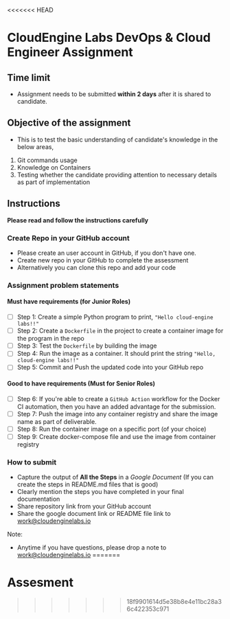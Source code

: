 <<<<<<< HEAD
# CloudEngine Labs DevOps & Cloud Engineer Assignment

## Time limit

- Assignment needs to be submitted **within 2 days** after it is shared to candidate.

## Objective of the assignment 

- This is to test the basic understanding of candidate's knowledge in the below areas,

1. Git commands usage
2. Knowledge on Containers
3. Testing whether the candidate providing attention to necessary details as part of implementation

## Instructions

**Please read and follow the instructions carefully**

### Create Repo in your GitHub account

- Please create an user account in GitHub, if you don't have one.
- Create new repo in your GitHub to complete the assessment
- Alternatively you can clone this repo and add your code

### Assignment problem statements

#### Must have requirements (for Junior Roles)

- [ ] Step 1: Create a simple Python program to print, `"Hello cloud-engine labs!!"`
- [ ] Step 2: Create a `Dockerfile` in the project to create a container image for the program in the repo
- [ ] Step 3: Test the `Dockerfile` by building the image 
- [ ] Step 4: Run the image as a container. It should print the string `"Hello, cloud-engine labs!!"`
- [ ] Step 5: Commit and Push the updated code into your GitHub repo

#### Good to have requirements (Must for Senior Roles)

- [ ] Step 6: If you're able to create a `GitHub Action` workflow for the Docker CI automation, then you have an added advantage for the submission.
- [ ] Step 7: Push the image into any container registry and share the image name as part of deliverable.
- [ ] Step 8: Run the container image on a specific port (of your choice)
- [ ] Step 9: Create docker-compose file and use the image from container registry 

### How to submit

- Capture the output of **All the Steps** in a _Google Document_ (If you can create the steps in README.md files that is good)
- Clearly mention the steps you have completed in your final documentation
- Share repository link from your GitHub account
- Share the google document link or README file link to [work@cloudenginelabs.io](mailto:work@cloudenginelabs.io)

Note:

- Anytime if you have questions, please drop a note to [work@cloudenginelabs.io](mailto:work@cloudenginelabs.io)
=======
# Assesment
>>>>>>> 18f9901614d5e38b8e4e11bc28a36c422353c971
